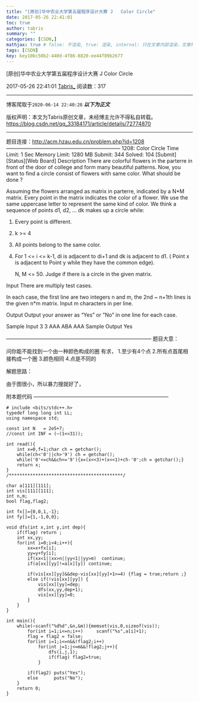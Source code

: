 ```yaml
---
title: "[原创]华中农业大学第五届程序设计大赛 J	Color Circle"
date: 2017-05-26 22:41:01
toc: true
author: tabris
summary: ""
categories: [CSDN,]
mathjax: true # false: 不渲染, true: 渲染, internal: 只在文章内部渲染，文章列表中不渲染
tags: [CSDN]
key: key10bc50b2-440d-4f86-8820-ee44f89b2677
---
```


[原创]华中农业大学第五届程序设计大赛 J	Color Circle

2017-05-26 22:41:01  [Tabris_](https://me.csdn.net/qq_33184171) 阅读数：317

---

博客爬取于`2020-06-14 22:40:28`
***以下为正文***

版权声明：本文为Tabris原创文章，未经博主允许不得私自转载。
https://blog.csdn.net/qq_33184171/article/details/72774870

<!-- more -->

---

题目连接：http://acm.hzau.edu.cn/problem.php?id=1208
——————————————————————
1208: Color Circle
Time Limit: 1 Sec  Memory Limit: 1280 MB
Submit: 344  Solved: 104
[Submit][Status][Web Board]
Description
     There are colorful flowers in the parterre in front of the door of college and form many beautiful patterns. Now, you want to find a circle consist of flowers with same color. What should be done ?

   Assuming the flowers arranged as matrix in parterre, indicated by a N*M matrix. Every point in the matrix indicates the color of a flower. We use the same uppercase letter to represent the same kind of color. We think a sequence of points d1, d2, … dk makes up a circle while:

1. Every point is different.

2. k >= 4

3. All points belong to the same color.

4. For 1 <= i <= k-1, di is adjacent to di+1 and dk is adjacent to d1. ( Point x is adjacent to Point y while they have the common edge).

    N, M <= 50. Judge if there is a circle in the given matrix. 

Input
     There are multiply test cases.

   In each case, the first line are two integers n and m, the 2nd ~ n+1th lines is the given n*m matrix. Input m characters in per line. 

Output
      Output your answer as “Yes” or ”No” in one line for each case. 

Sample Input
3 3
AAA
ABA
AAA
Sample Output
Yes

————————————————————————————
题目大意：

问你能不能找到一个由一种颜色构成的圈 
有求，
1.至少有4个点
2.所有点首尾相接构成一个圈
3.颜色相同
4.点是不同的



解题思路：

由于图很小，所以暴力搜就好了，


附本题代码
——————————————————————————
```
# include <bits/stdc++.h>
typedef long long int LL;
using namespace std;
 
const int N   = 2e5+7;
//const int INF = (~(1<<31));
 
int read(){
    int x=0,f=1;char ch = getchar();
    while(ch<'0'||ch>'9') ch = getchar();
    while('0'<=ch&&ch<='9'){x=(x<<3)+(x<<1)+ch-'0';ch = getchar();}
    return x;
}
/*******************************************/
 
char a[111][111];
int vis[111][111];
int n,m;
bool flag,flag2;
 
int fx[]={0,0,1,-1};
int fy[]={1,-1,0,0};
 
void dfs(int x,int y,int dep){
    if(flag) return ;
    int xx,yy;
    for(int i=0;i<4;i++){
        xx=x+fx[i];
        yy=y+fy[i];
        if(xx<1||xx>n||yy<1||yy>m)  continue;
        if(a[xx][yy]!=a[x][y]) continue;
         
        if(vis[xx][yy]&&dep-vis[xx][yy]+1>=4) {flag = true;return ;}
        else if(!vis[xx][yy]) {
            vis[xx][yy]=dep;
            dfs(xx,yy,dep+1);
            vis[xx][yy]=0;
        }
    }
}
 
int main(){
    while(~scanf("%d%d",&n,&m)){memset(vis,0,sizeof(vis));
        for(int i=1;i<=n;i++)     scanf("%s",a[i]+1);
        flag = flag2 = false;
        for(int i=1;i<=n&&!flag2;i++)
            for(int j=1;j<=m&&!flag2;j++){
                dfs(i,j,1);
                if(flag) flag2=true;
            }
 
        if(flag2) puts("Yes");
        else      puts("No");
    }
    return 0;
}
```

